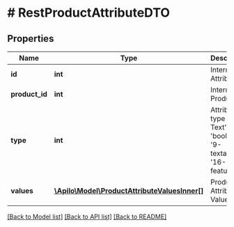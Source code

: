 # # RestProductAttributeDTO

## Properties

Name | Type | Description | Notes
------------ | ------------- | ------------- | -------------
**id** | **int** | Internal Attribute ID |
**product_id** | **int** | Internal Product ID |
**type** | **int** | Attribute type (&#39;1-Text&#39;, 2-&#39;boolean&#39;, &#39;9-textarea&#39;, &#39;16-feature&#39;) | [optional]
**values** | [**\Apilo\Model\ProductAttributeValuesInner[]**](ProductAttributeValuesInner.md) | Product Attribute Values | [optional]

[[Back to Model list]](../../README.md#models) [[Back to API list]](../../README.md#endpoints) [[Back to README]](../../README.md)
